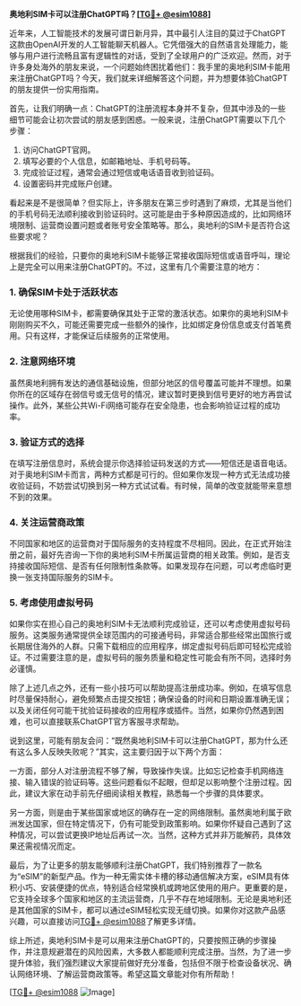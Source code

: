 **奥地利SIM卡可以注册ChatGPT吗？[[TG💪+ @esim1088](https://t.me/s/esim1088)]**

近年来，人工智能技术的发展可谓日新月异，其中最引人注目的莫过于ChatGPT这款由OpenAI开发的人工智能聊天机器人。它凭借强大的自然语言处理能力，能够与用户进行流畅且富有逻辑性的对话，受到了全球用户的广泛欢迎。然而，对于许多身处海外的朋友来说，一个问题始终困扰着他们：我手里的奥地利SIM卡能用来注册ChatGPT吗？今天，我们就来详细解答这个问题，并为想要体验ChatGPT的朋友提供一份实用指南。

首先，让我们明确一点：ChatGPT的注册流程本身并不复杂，但其中涉及的一些细节可能会让初次尝试的朋友感到困惑。一般来说，注册ChatGPT需要以下几个步骤：

1. 访问ChatGPT官网。
2. 填写必要的个人信息，如邮箱地址、手机号码等。
3. 完成验证过程，通常会通过短信或电话语音收到验证码。
4. 设置密码并完成账户创建。

看起来是不是很简单？但实际上，许多朋友在第三步时遇到了麻烦，尤其是当他们的手机号码无法顺利接收到验证码时。这可能是由于多种原因造成的，比如网络环境限制、运营商设置问题或者账号安全策略等。那么，奥地利的SIM卡是否符合这些要求呢？

根据我们的经验，只要你的奥地利SIM卡能够正常接收国际短信或语音呼叫，理论上是完全可以用来注册ChatGPT的。不过，这里有几个需要注意的地方：

### **1. 确保SIM卡处于活跃状态**
无论使用哪种SIM卡，都需要确保其处于正常的激活状态。如果你的奥地利SIM卡刚刚购买不久，可能还需要完成一些额外的操作，比如绑定身份信息或支付首笔费用。只有这样，才能保证后续服务的正常使用。

### **2. 注意网络环境**
虽然奥地利拥有发达的通信基础设施，但部分地区的信号覆盖可能并不理想。如果你所在的区域存在弱信号或无信号的情况，建议暂时更换到信号更好的地方再尝试操作。此外，某些公共Wi-Fi网络可能存在安全隐患，也会影响验证过程的成功率。

### **3. 验证方式的选择**
在填写注册信息时，系统会提示你选择验证码发送的方式——短信还是语音电话。对于奥地利SIM卡而言，两种方式都是可行的。但如果你发现一种方式无法成功接收验证码，不妨尝试切换到另一种方式试试看。有时候，简单的改变就能带来意想不到的效果。

### **4. 关注运营商政策**
不同国家和地区的运营商对于国际服务的支持程度不尽相同。因此，在正式开始注册之前，最好先咨询一下你的奥地利SIM卡所属运营商的相关政策。例如，是否支持接收国际短信、是否有任何限制性条款等。如果发现存在问题，可以考虑临时更换一张支持国际服务的SIM卡。

### **5. 考虑使用虚拟号码**
如果你实在担心自己的奥地利SIM卡无法顺利完成验证，还可以考虑使用虚拟号码服务。这类服务通常提供全球范围内的可接通号码，非常适合那些经常出国旅行或长期居住海外的人群。只需下载相应的应用程序，绑定虚拟号码后即可轻松完成验证。不过需要注意的是，虚拟号码的服务质量和稳定性可能会有所不同，选择时务必谨慎。

除了上述几点之外，还有一些小技巧可以帮助提高注册成功率。例如，在填写信息时尽量保持耐心，避免频繁点击提交按钮；确保设备的时间和日期设置准确无误；以及关闭任何可能干扰验证码接收的应用程序或插件。当然，如果你仍然遇到困难，也可以直接联系ChatGPT官方客服寻求帮助。

说到这里，可能有朋友会问：“既然奥地利SIM卡可以注册ChatGPT，那为什么还有这么多人反映失败呢？”其实，这主要归因于以下两个方面：

一方面，部分人对注册流程不够了解，导致操作失误。比如忘记检查手机网络连接、输入错误的验证码等。这些问题看似不起眼，但却足以影响整个注册过程。因此，建议大家在动手前先仔细阅读相关教程，熟悉每一个步骤的具体要求。

另一方面，则是由于某些国家或地区的确存在一定的网络限制。虽然奥地利属于欧洲发达国家，但在特定情况下，仍有可能受到政策影响。如果你怀疑自己遇到了这种情况，可以尝试更换IP地址后再试一次。当然，这种方式并非万能解药，具体效果还需视情况而定。

最后，为了让更多的朋友能够顺利注册ChatGPT，我们特别推荐了一款名为“eSIM”的新型产品。作为一种无需实体卡槽的移动通信解决方案，eSIM具有体积小巧、安装便捷的优点，特别适合经常换机或跨地区使用的用户。更重要的是，它支持全球多个国家和地区的主流运营商，几乎不存在地域限制。无论是奥地利还是其他国家的SIM卡，都可以通过eSIM轻松实现无缝切换。如果你对这款产品感兴趣，可以直接访问[TG💪+ @esim1088](https://t.me/s/esim1088)了解更多详情。

综上所述，奥地利SIM卡是可以用来注册ChatGPT的，只要按照正确的步骤操作，并注意规避潜在的风险因素，大多数人都能顺利完成注册。当然，为了进一步提升体验，我们强烈建议大家提前做好充分准备，包括但不限于检查设备状况、确认网络环境、了解运营商政策等。希望这篇文章能对你有所帮助！

[[TG💪+ @esim1088](https://t.me/s/esim1088) ![Image](https://i.postimg.cc/4NQfJmqS/Snipaste-2025-05-13-00-14-12.png)]